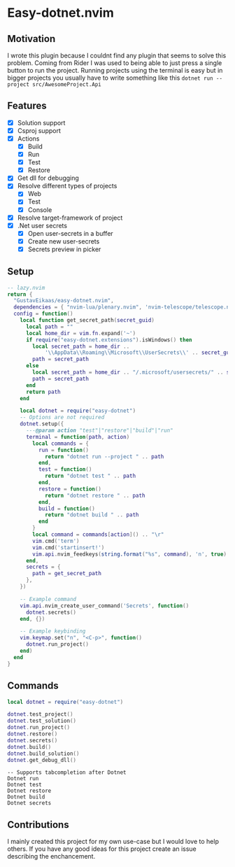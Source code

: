 # Easy-dotnet.nvim

## Motivation

I wrote this plugin because I couldnt find any plugin that seems to solve this problem. Coming from Rider I was used to being able to just press a single button to run the project. Running projects using the terminal is easy but in bigger projects you usually have to write something like this `dotnet run --project src/AwesomeProject.Api`

## Features

- [x] Solution support
- [x] Csproj support
- [x] Actions
    - [x] Build
    - [x] Run
    - [x] Test
    - [x] Restore
- [x] Get dll for debugging
- [x] Resolve different types of projects
    - [x] Web
    - [x] Test
    - [x] Console
- [x] Resolve target-framework of project
- [x] .Net user secrets
    - [x] Open user-secrets in a buffer
    - [x] Create new user-secrets
    - [x] Secrets preview in picker

## Setup
```lua
-- lazy.nvim
return {
  "GustavEikaas/easy-dotnet.nvim",
  dependencies = { "nvim-lua/plenary.nvim", 'nvim-telescope/telescope.nvim', },
  config = function()
    local function get_secret_path(secret_guid)
      local path = ""
      local home_dir = vim.fn.expand('~')
      if require("easy-dotnet.extensions").isWindows() then
        local secret_path = home_dir ..
            '\\AppData\\Roaming\\Microsoft\\UserSecrets\\' .. secret_guid .. "\\secrets.json"
        path = secret_path
      else
        local secret_path = home_dir .. "/.microsoft/usersecrets/" .. secret_guid .. "/secrets.json"
        path = secret_path
      end
      return path
    end

    local dotnet = require("easy-dotnet")
    -- Options are not required
    dotnet.setup({
      ---@param action "test"|"restore"|"build"|"run"
      terminal = function(path, action)
        local commands = {
          run = function()
            return "dotnet run --project " .. path
          end,
          test = function()
            return "dotnet test " .. path
          end,
          restore = function()
            return "dotnet restore " .. path
          end,
          build = function()
            return "dotnet build " .. path
          end
        }
        local command = commands[action]() .. "\r"
        vim.cmd('term')
        vim.cmd('startinsert!')
        vim.api.nvim_feedkeys(string.format("%s", command), 'n', true)
      end,
      secrets = {
        path = get_secret_path
      },
    })

    -- Example command
    vim.api.nvim_create_user_command('Secrets', function()
      dotnet.secrets()
    end, {})

    -- Example keybinding
    vim.keymap.set("n", "<C-p>", function()
      dotnet.run_project()
    end)
  end
}
```

## Commands

```lua
local dotnet = require("easy-dotnet")

dotnet.test_project()
dotnet.test_solution()
dotnet.run_project()
dotnet.restore()
dotnet.secrets()
dotnet.build()
dotnet.build_solution()
dotnet.get_debug_dll()
```

```
-- Supports tabcompletion after Dotnet
Dotnet run
Dotnet test
Dotnet restore
Dotnet build
Dotnet secrets
```

## Contributions

I mainly created this project for my own use-case but I would love to help others. If you have any good ideas for this project create an issue describing the enchancement.


